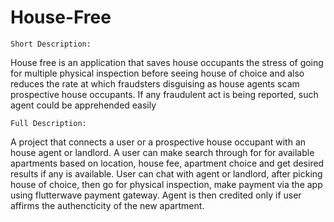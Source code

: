 # House-Free


    Short Description:
House free is an application that saves house occupants the stress of going for multiple physical inspection before seeing house of choice and also reduces the rate at which fraudsters disguising as house agents scam prospective house occupants.
If any fraudulent act is being reported, such agent could be apprehended easily

    Full Description:
A project that connects a user or a prospective house occupant with an house agent or landlord.
A user can make search through for for available apartments based on location, house fee, apartment choice and get desired results if any is available.
User can chat with agent or landlord, after picking house of choice, then go for physical inspection, make payment via the app using flutterwave payment gateway.
Agent is then credited only if user affirms the authencticity of the new apartment.
